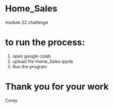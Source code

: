 # Home_Sales
module 22 challenge
# to run the process:
1. open google colab
2. upload file Home_Sales.ipynb
3. Run the program
# Thank you for your work
Corey